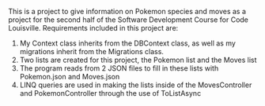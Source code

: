 This is a project to give information on Pokemon species and moves as a project for the second half of the Software Development Course for Code Louisville.
Requirements included in this project are:
1. My Context class inherits from the DBContext class, as well as my migrations inherit from the Migrations class.
2. Two lists are created for this project, the Pokemon list and the Moves list
3. The program reads from 2 JSON files to fill in these lists with Pokemon.json and Moves.json
4. LINQ queries are used in making the lists inside of the MovesController and PokemonController through the use of ToListAsync
